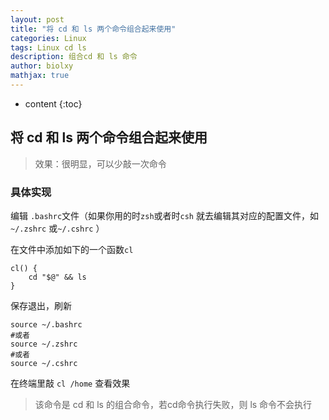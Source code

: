 ```yaml
---
layout: post
title: "将 cd 和 ls 两个命令组合起来使用"
categories: Linux
tags: Linux cd ls
description: 组合cd 和 ls 命令
author: biolxy
mathjax: true
---
```


* content
{:toc}


## 将 cd 和 ls 两个命令组合起来使用

>  效果：很明显，可以少敲一次命令

### 具体实现

编辑 `.bashrc`文件（如果你用的时`zsh`或者时`csh` 就去编辑其对应的配置文件，如`~/.zshrc` 或`~/.cshrc` ）

在文件中添加如下的一个函数`cl`

```shell
cl() {
    cd "$@" && ls
}
```

保存退出，刷新

```shell
source ~/.bashrc 
#或者
source ~/.zshrc
#或者
source ~/.cshrc
```

在终端里敲 `cl /home` 查看效果

> 该命令是 cd 和 ls 的组合命令，若cd命令执行失败，则 ls 命令不会执行

